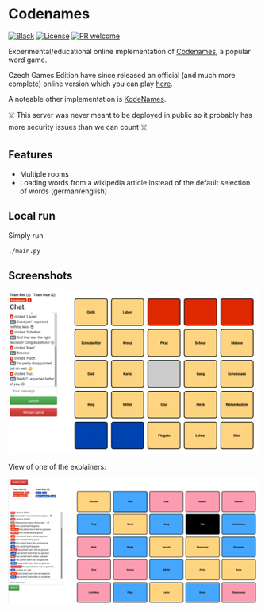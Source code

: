 # Codenames

[![Black](https://img.shields.io/badge/code%20style-black-000000.svg)](https://github.com/python/black)
[![License](https://img.shields.io/github/license/dieret/codenames.svg)](https://github.com/dieret/codenames/blob/master/LICENSE.txt)
[![PR welcome](https://img.shields.io/badge/PR-Welcome-%23FF8300.svg)](https://git-scm.com/book/en/v2/GitHub-Contributing-to-a-Project)

Experimental/educational online implementation of [Codenames](https://en.wikipedia.org/wiki/Codenames_(board_game)),
a popular word game.

Czech Games Edition have since released an official (and much more complete) online
version which you can play [here](https://codenames.game/).

A noteable other implementation is [KodeNames](https://github.com/ninjabunny/KodeNames).

☠️ This server was never meant to be deployed in public so it probably has more security issues than we can count ☠️

## Features

* Multiple rooms
* Loading words from a wikipedia article instead of the default selection of words (german/english)

## Local run

Simply run

```bash
./main.py
```

## Screenshots

![default view](readme_assets/codenames.png)

View of one of the explainers:

![codenames explainer](readme_assets/codenames_explainer.png)
